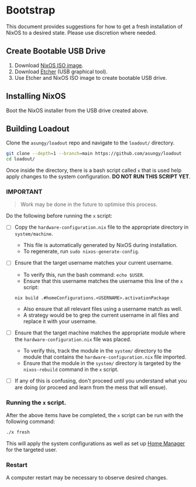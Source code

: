 # Bootstrap

This document provides suggestions for how to get a fresh installation of NixOS
to a desired state. Please use discretion where needed.

## Create Bootable USB Drive
1. Download [NixOS ISO image][nixos_download].
2. Download [Etcher][etcher] (USB graphical tool).
3. Use Etcher and NixOS ISO image to create bootable USB drive.

## Installing NixOS
Boot the NixOS installer from the USB drive created above.

## Building Loadout
Clone the `asungy/loadout` repo and navigate to the `loadout/` directory.
```bash
git clone --depth=1 --branch=main https://github.com/asungy/loadout
cd loadout/
```
Once inside the directory, there is a bash script called `x` that is used help
apply changes to the system configuration. **DO NOT RUN THIS SCRIPT YET**.

### IMPORTANT
> Work may be done in the future to optimise this process.

Do the following before running the `x` script:
- [ ] Copy the `hardware-configuration.nix` file to the appropriate directory
  in `system/machine`.
  - This file is automatically generated by NixOS during installation.
  - To regenerate, run `sudo nixos-generate-config`.

- [ ] Ensure that the target username matches your current username.
  - To verify this, run the bash command: `echo $USER`.
  - Ensure that this username matches the username this line of the `x` script:
  ```
  nix build .#homeConfigurations.<USERNAME>.activationPackage
  ```
  - Also ensure that all relevant files using a username match as well.
  - A strategy would be to grep the current username in all files and replace
    it with your username.

- [ ] Ensure that the target machine matches the appropriate module where the
  `hardware-configuration.nix` file was placed.
  - To verify this, track the module in the `system/` directory to the module
    that contains the `hardware-configuration.nix` file imported.
  - Ensure that the module in the `system/` directory is targeted by the
    `nixos-rebuild` command in the `x` script.

- [ ] If any of this is confusing, don't proceed until you understand what you
  are doing (or proceed and learn from the mess that will ensue).

### Running the `x` script.
After the above items have be completed, the `x` script can be run with the following command:
```bash
./x fresh
```
This will apply the system configurations as well as set up [Home
Manager][home_manager_wiki] for the targeted user.

### Restart
A computer restart may be necessary to observe desired changes.

[etcher]: https://etcher.balena.io/
[home_manager_wiki]: https://nixos.wiki/wiki/Home_Manager
[nixos_download]: https://nixos.org/download.html#nixos-iso

